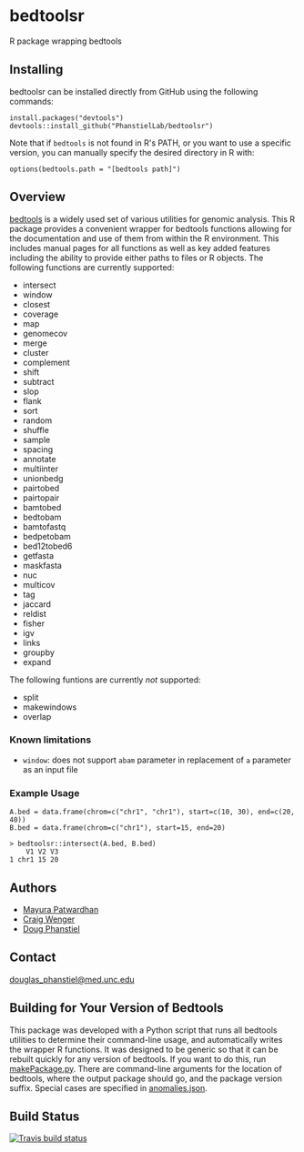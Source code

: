 # bedtoolsr
R package wrapping bedtools

## Installing

bedtoolsr can be installed directly from GitHub using the following commands:

```
install.packages("devtools")
devtools::install_github("PhanstielLab/bedtoolsr")
```

Note that if `bedtools` is not found in R's PATH, or you want to use a specific version, you can manually specify the desired directory in R with:

```
options(bedtools.path = "[bedtools path]")
```

## Overview

[bedtools](https://bedtools.readthedocs.io/) is a widely used set of various utilities for genomic analysis. This R package provides a convenient wrapper for bedtools functions allowing for the documentation and use of them from within the R environment. This includes manual pages for all functions as well as key added features including the ability to provide either paths to files or R objects. The following functions are currently supported:

* intersect
* window
* closest
* coverage
* map
* genomecov
* merge
* cluster
* complement
* shift
* subtract
* slop
* flank
* sort
* random
* shuffle
* sample
* spacing
* annotate
* multiinter
* unionbedg
* pairtobed
* pairtopair
* bamtobed
* bedtobam
* bamtofastq
* bedpetobam
* bed12tobed6
* getfasta
* maskfasta
* nuc
* multicov
* tag
* jaccard
* reldist
* fisher
* igv
* links
* groupby
* expand

The following funtions are currently _not_ supported:

* split
* makewindows
* overlap


### Known limitations

* `window`: does not support `abam` parameter in replacement of `a` parameter as an input file

### Example Usage

```
A.bed = data.frame(chrom=c("chr1", "chr1"), start=c(10, 30), end=c(20, 40))
B.bed = data.frame(chrom=c("chr1"), start=15, end=20)

> bedtoolsr::intersect(A.bed, B.bed)
    V1 V2 V3
1 chr1 15 20
```

## Authors

* [Mayura Patwardhan](https://github.com/mayurapatwardhan)
* [Craig Wenger](https://github.com/cwenger)
* [Doug Phanstiel](https://github.com/dphansti)

## Contact

douglas_phanstiel@med.unc.edu

## Building for Your Version of Bedtools

This package was developed with a Python script that runs all bedtools utilities to determine their command-line usage, and automatically writes the wrapper R functions. It was designed to be generic so that it can be rebuilt quickly for any version of bedtools. If you want to do this, run [makePackage.py](https://github.com/PhanstielLab/bedtoolsr/blob/master/dev/makePackage.py). There are command-line arguments for the location of bedtools, where the output package should go, and the package version suffix. Special cases are specified in [anomalies.json](https://github.com/PhanstielLab/bedtoolsr/blob/master/dev/anomalies.json).

## Build Status

[![Travis build status](https://travis-ci.org/PhanstielLab/bedtoolsr.svg?branch=master)](https://travis-ci.org/PhanstielLab/bedtoolsr)


